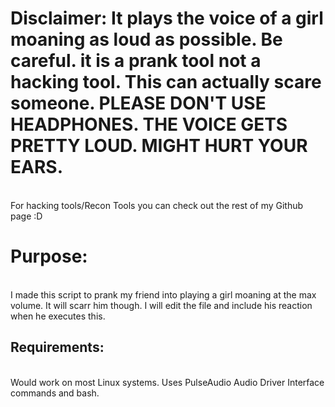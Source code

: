 <h1>Disclaimer: It plays the voice of a girl moaning as loud as possible. Be careful. it is a prank tool not a hacking tool. This can actually scare someone.
PLEASE DON'T USE HEADPHONES. THE VOICE GETS PRETTY LOUD. MIGHT HURT YOUR EARS.</h1>
<br>
For hacking tools/Recon Tools you can check out the rest of my Github page :D

<h1>Purpose:</h1><br>
I made this script to prank my friend into playing a girl moaning at the max volume. It will scarr him though. I will edit the file and include his reaction
when he executes this.

<h2>Requirements:</h2>
<br>
Would work on most Linux systems. Uses PulseAudio Audio Driver Interface commands and bash.

